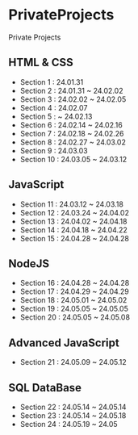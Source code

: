 # PrivateProjects
Private Projects

## HTML & CSS
- Section 1 : 24.01.31
- Section 2 : 24.01.31 ~ 24.02.02
- Section 3 : 24.02.02 ~ 24.02.05
- Section 4 : 24.02.07
- Section 5 : ~ 24.02.13
- Section 6 : 24.02.14 ~ 24.02.16
- Section 7 : 24.02.18 ~ 24.02.26
- Section 8 : 24.02.27 ~ 24.03.02
- Section 9 : 24.03.03
- Section 10 : 24.03.05 ~ 24.03.12

## JavaScript
- Section 11 : 24.03.12 ~ 24.03.18
- Section 12 : 24.03.24 ~ 24.04.02
- Section 13 : 24.04.02 ~ 24.04.18
- Section 14 : 24.04.18 ~ 24.04.22
- Section 15 : 24.04.28 ~ 24.04.28

## NodeJS
- Section 16 : 24.04.28 ~ 24.04.28
- Section 17 : 24.04.29 ~ 24.04.29
- Section 18 : 24.05.01 ~ 24.05.02
- Section 19 : 24.05.05 ~ 24.05.05
- Section 20 : 24.05.05 ~ 24.05.08

## Advanced JavaScript
- Section 21 : 24.05.09 ~ 24.05.12

## SQL DataBase
- Section 22 : 24.05.14 ~ 24.05.14
- Section 23 : 24.05.14 ~ 24.05.18
- Section 24 : 24.05.19 ~ 24.05

